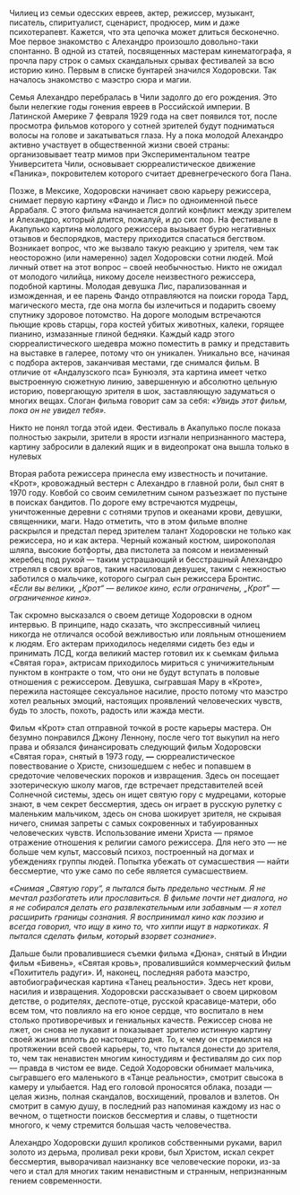 Чилиец из семьи одесских евреев, актер, режиссер, музыкант, писатель, спиритуалист, сценарист, продюсер, мим и даже психотерапевт. Кажется, что эта цепочка может длиться бесконечно. Мое первое знакомство с Алехандро произошло довольно-таки спонтанно. В одной из статей, посвященных мастерам кинематографа, я прочла пару строк о самых скандальных срывах фестивалей за всю историю кино. Первым в списке бунтарей значился Ходоровски. Так началось знакомство с маэстро сюра и магии.

Семья Алехандро перебралась в Чили задолго до его рождения. Это были нелегкие годы гонения евреев в Российской империи. В Латинской Америке 7 февраля 1929 года на свет появился тот, после просмотра фильмов которого у сотней зрителей будут подниматься волосы на голове и закатываться глаза. Ну а пока молодой Алехандро активно участвует в общественной жизни своей страны: организовывает театр мимов при Экспериментальном театре Университета Чили, основывает сюрреалистическое движение «Паника», покровителем которого считает древнегреческого бога Пана.

Позже, в Мексике, Ходоровски начинает свою карьеру режиссера, снимает первую картину «Фандо и Лис» по одноименной пьесе Аррабаля. С этого фильма начинается долгий конфликт между зрителем и Алехандро, который длится, пожалуй, и до сих пор. На фестивале в Акапулько картина молодого режиссера вызывает бурю негативных отзывов и беспорядков, мастеру приходится спасаться бегством. Возникает вопрос, что же вызвало такую реакцию у зрителя, чем так неосторожно (или намеренно) задел Ходоровски сотни людей. Мой личный ответ на этот вопрос – своей необычностью. Никто не ожидал от молодого чилийца, никому доселе неизвестного режиссера, подобной картины. Молодая девушка Лис, парализованная и изможденная, и ее парень Фандо отправляются на поиски города Тард, магического места, где она могла бы излечиться и подарить своему спутнику здоровое потомство. На дороге молодым встречаются пьющие кровь старцы, гора костей убитых животных, калеки, горящее пианино, измазанные глиной бедняки. Каждый кадр этого сюрреалистического шедевра можно поместить в рамку и представить на выставке в галерее, потому что он уникален. Уникально все, начиная с подбора актеров, заканчивая местами, где снимался фильм. В отличие от «Андалузского пса» Бунюэля, эта картина имеет четко выстроенную сюжетную линию, завершенную и абсолютно цельную историю, повергающую зрителя в шок, заставляющую задуматься о многих вещах. Слоган фильма говорит сам за себя: _«Увидь этот фильм, пока он не увидел тебя»._

Никто не понял тогда этой идеи. Фестиваль в Акапулько после показа полностью закрыли, зрители в ярости изгнали непризнанного мастера, картину забросили в далекий ящик и в видеопрокат она вышла только в нулевых

Вторая работа режиссера принесла ему известность и почитание. «Крот», кровожадный вестерн с Алехандро в главной роли, был снят в 1970 году. Ковбой со своим семилетним сыном разъезжает по пустыне в поисках бандитов. По дороге ему встречаются мудрецы, уничтоженные деревни с сотнями трупов и океанами крови, девушки, священники, маги. Надо отметить, что в этом фильме вполне раскрылся и предстал перед зрителем талант Ходоровски не только как режиссера, но и как актера. Черный кожаный костюм, широкополая шляпа, высокие ботфорты, два пистолета за поясом и неизменный жеребец под рукой — таким устрашающий и бесстрашный Алехандро стрелял в своих врагов, таким насиловал девушек, таким с нежностью заботился о мальчике, которого сыграл сын режиссера Бронтис.  
_«Если вы велики, „Крот“ — великое кино, если ограничены, „Крот“ — ограниченное кино»._

Так скромно высказался о своем детище Ходоровски в одном интервью. В принципе, надо сказать, что экспрессивный чилиец никогда не отличался особой вежливостью или лояльным отношением к людям. Его актерам приходилось неделями сидеть без еды и принимать ЛСД, когда великий мастер готовил их к сьемкам фильма «Святая гора», актрисам приходилось мириться с уничижительным пунктом в контракте о том, что они не будут вступать в половые отношения с режиссером. Девушка, сыгравшая Мару в «Кроте», пережила настоящее сексуальное насилие, просто потому что маэстро хотел реальных эмоций, настоящих проявлений человеческих чувств, будь то злость, похоть, радость или жажда мести.

Фильм «Крот» стал отправной точкой в росте карьеры мастера. Он безумно понравился Джону Леннону, после чего тот выкупил на него права и обязался финансировать следующий фильм Ходоровски «Святая гора», снятый в 1973 году, __—__ сюрреалистическое повествование о Христе, снизошедшем с небес и попавшем в средоточие человеческих пороков и извращения. Здесь он посещает эзотерическую школу магов, где встречает представителей всей Солнечной системы, здесь он ищет святую гору с мудрецами, которые знают, в чем секрет бессмертия, здесь он играет в русскую рулетку с маленьким мальчиком, здесь он снова шокирует зрителя, не скрывая ничего, снимая запреты с самых сокровенных и табуированных человеческих чувств. Использование имени Христа — прямое отражение отношения к религии самого режиссера. Для него это — не больше чем культ, массовый психоз, построенный на догмах и убеждениях группы людей. Попытка убежать от сумасшествия — найти бессмертие, что уже само по себе является сумасшествием.

_«Снимая „Святую гору“, я пытался быть предельно честным. Я не мечтал разбогатеть или прославиться. В фильме почти нет диалога, но я не собирался делать его развлекательным или забавным — я хотел расширить границы сознания. Я воспринимал кино как поэзию и всегда говорил, что ищу в кино то, что хиппи ищут в наркотиках. Я пытался сделать фильм, который взорвет сознание»._

Дальше были провалившиеся съемки фильма «Дюна», снятый в Индии фильм «Бивень», «Святая кровь», провалившийся коммерческий фильм «Похититель радуги». И, наконец, последняя работа маэстро, автобиографическая картина «Танец реальности». Здесь нет крови, насилия и извращения. Ходоровски рассказывает о своем цирковом детстве, о родителях, деспоте-отце, русской красавице-матери, обо всем том, что повлияло на его юное сердце, что воспитало в нем столько противоречивых и гениальных качеств. Режиссер снова не лжет, он снова не лукавит и показывает зрителю истинную картину своей жизни вплоть до настоящего дня. То, к чему он стремился на протяжении всей своей карьеры, то, что пытался донести до зрителя, то, чем так ненавистен многим киностудиям и фестивалям до сих пор — правда в чистом ее виде. Седой Ходоровски обнимает мальчика, сыгравшего его маленького в «Танце реальности», смотрит свысока в камеру и улыбается. Над его головой проносятся облака, позади — целая жизнь, полная скандалов, восхищений, провалов и взлетов. Он смотрит в самую душу, в последний раз напоминая каждому из нас о вечном, о тщетности поисков бессмертия и славы, о тщетности многого, к чему стремится большая часть человечества.

Алехандро Ходоровски душил кроликов собственными руками, варил золото из дерьма, проливал реки крови, был Христом, искал секрет бессмертия, выворачивал наизнанку все человеческие пороки, из-за чего и стал для многих таким ненавистным и странным, непризнанным гением современности.
